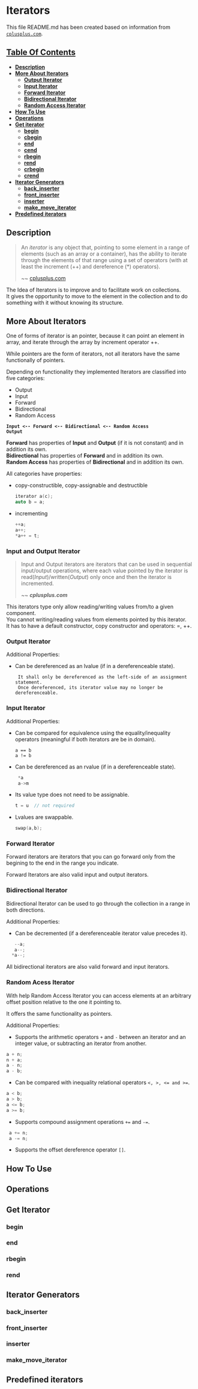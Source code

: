 # Iterators

This file README.md has been created based on information from [`cplusplus.com`](http://www.cplusplus.com/reference/iterator/). 

## [Table Of Contents](#table-of-contents)
  * **[Description](#description)**
  * **[More About Iterators](#description)**
    * **[Output Iterator](#output-iterator)**
    * **[Input Iterator](#input-iterator)**
    * **[Forward Iterator](#forward-iterator)**
    * **[Bidirectional Iterator](#bidirectional-iterator)**
    * **[Random Access Iterator](#random-access-iterator)**
  * **[How To Use](#how-to-use)**
  * **[Operations](#operations)**
  * **[Get iterator](#get-iterator)**
    * **[begin](#begin)**
    * **[cbegin](#cbegin)**
    * **[end](#end)**
    * **[cend](#cend)**
    * **[rbegin](#rbegin)**
    * **[rend](#rend)**
    * **[crbegin](#crbegin)**
    * **[crend](#crend)**
  * **[Iterator Generators](#iterator-generators)**
    * **[back_inserter](#back_inserter)**
    * **[front_inserter](#front_inserter)**
    * **[inserter](#inserter)**
    * **[make_move_iterator](#make_move_iterator)**
  * **[Predefined iterators](#predefined-iterators)**

## Description

> An *iterator* is any object that, pointing to some element in a range of elements (such as an array or a container), 
> has the ability to iterate through the elements of that range using a set of operators (with at least the increment (++) 
> and dereference (*) operators). 
>
> ~~ [cplusplus.com](http://www.cplusplus.com/reference/iterator/)  

The Idea of Iterators is to improve and to facilitate work on collections.  
It gives the opportunity to move to the element in the collection and to do something with it without knowing its structure.  

## More About Iterators

One of forms of iterator is an pointer, because it can point an element in array, and iterate through the array by increment operator ++.

While pointers are the form of iterators, not all iterators have the same functionally of pointers. 

Depending on functionality they implemented Iterators are classified into five categories:
  * Output
  * Input
  * Forward
  * Bidirectional
  * Random Access

**`Input <-- Forward <-- Bidirectional <-- Random Access`**  
**`Output`**

**Forward** has properties of **Input** and **Output** (if it is not constant) and in addition its own.  
**Bidirectional** has properties of **Forward** and in addition its own.  
**Random Access** has properties of **Bidirectional** and in addition its own.  

All categories have properties:
  * copy-constructible, copy-assignable and destructible  
    ```cpp
    iterator a(c); 
    auto b = a;
    ```
  * incrementing  
    ```cpp
    ++a;
    a++;
    *a++ = t;
    ```  
    
### Input and Output Iterator

> Input and Output iterators are iterators that can be used in sequential input/output operations, where each value pointed by the iterator is read(*Input*)/written(*Output*) only once and then the iterator is incremented.
>
> ~~ ***cplusplus.com***

This iterators type only allow reading/writing values from/to a given component.  
You cannot writing/reading values from elements pointed by this iterator.  
It has to have a default constructor, copy constructor and operators: =, ++.

### Output Iterator

Additional Properties:
  * Can be dereferenced as an lvalue (if in a dereferenceable state).  
    ```
     It shall only be dereferenced as the left-side of an assignment statement.  
     Once dereferenced, its iterator value may no longer be dereferenceable.  
    ```

### Input Iterator

Additional Properties:
  * Can be compared for equivalence using the equality/inequality operators (meaningful if both iterators are be in domain).
    ```
    a == b
    a != b
    ```
  * Can be dereferenced as an rvalue (if in a dereferenceable state).  
    ```cpp
     *a 
     a->m
    ```
  * Its value type does not need to be assignable.  
    ```cpp
    t = u  // not required
    ```
  * Lvalues are swappable.  
    ```cpp
    swap(a,b);
    ```
### Forward Iterator

Forward iterators are iterators that you can go forward only from the begining to the end in the range you indicate.  
  
Forward Iterators are also valid input and output iterators.  

### Bidirectional Iterator

Bidirectional Iterator can be used to go through the collection in a range in both directions.  

Additional Properties:  
 * Can be decremented (if a dereferenceable iterator value precedes it).  
  ```cpp
     --a;
     a--;
    *a--;
  ```  
  
All bidirectional iterators are also valid forward and input iterators.  

### Random Acess Iterator

With help Random Access Iterator you can access elements at an arbitrary offset position relative to the one it pointing to.  

It offers the same functionality as pointers.  

Additional Properties:  
 * Supports the arithmetic operators `+` and `-` between an iterator and an integer value, or subtracting an iterator from another.
  ```cpp
  a + n;
  n + a;
  a - n;
  a - b;
  ```  
 * Can be compared with inequality relational operators `<, >, <= and >=`.
  ```cpp
  a < b;
  a > b;
  a <= b;
  a >= b;
  ``` 
 * Supports compound assignment operations `+=` and `-=`.
  ```cpp
   a += n;
   a -= n;
  ```  
 * Supports the offset dereference operator `[]`.
  


## How To Use
## Operations
## Get Iterator
### begin
### end
### rbegin
### rend
## Iterator Generators
### back_inserter
### front_inserter
### inserter
### make_move_iterator
## Predefined iterators
